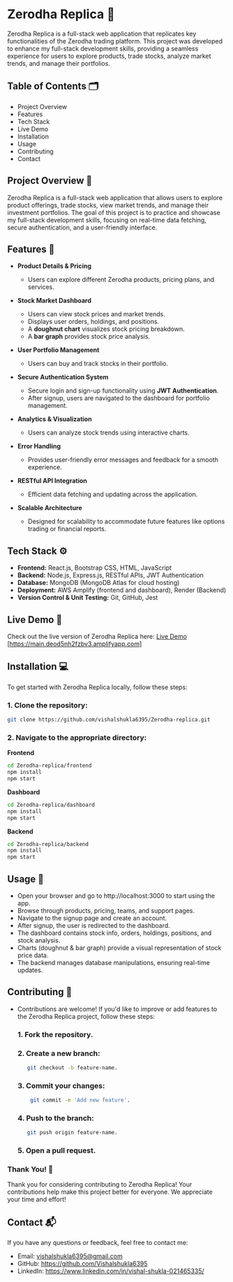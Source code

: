 # Zerodha Replica 💼

Zerodha Replica is a full-stack web application that replicates key functionalities of the Zerodha trading platform. This project was developed to enhance my full-stack development skills, providing a seamless experience for users to explore products, trade stocks, analyze market trends, and manage their portfolios.

## Table of Contents 🗂️

- Project Overview
- Features
- Tech Stack
- Live Demo
- Installation
- Usage
- Contributing
- Contact

## Project Overview 🚀

Zerodha Replica is a full-stack web application that allows users to explore product offerings, trade stocks, view market trends, and manage their investment portfolios. The goal of this project is to practice and showcase my full-stack development skills, focusing on real-time data fetching, secure authentication, and a user-friendly interface.

## Features 🌟

- **Product Details & Pricing**

  - Users can explore different Zerodha products, pricing plans, and services.

- **Stock Market Dashboard**

  - Users can view stock prices and market trends.
  - Displays user orders, holdings, and positions.
  - A **doughnut chart** visualizes stock pricing breakdown.
  - A **bar graph** provides stock price analysis.

- **User Portfolio Management**

  - Users can buy and track stocks in their portfolio.

- **Secure Authentication System**

  - Secure login and sign-up functionality using **JWT Authentication**.
  - After signup, users are navigated to the dashboard for portfolio management.

- **Analytics & Visualization**

  - Users can analyze stock trends using interactive charts.

- **Error Handling**

  - Provides user-friendly error messages and feedback for a smooth experience.

- **RESTful API Integration**

  - Efficient data fetching and updating across the application.

- **Scalable Architecture**

  - Designed for scalability to accommodate future features like options trading or financial reports.

## Tech Stack ⚙️

- **Frontend:** React.js, Bootstrap CSS, HTML, JavaScript
- **Backend:** Node.js, Express.js, RESTful APIs, JWT Authentication
- **Database:** MongoDB (MongoDB Atlas for cloud hosting)
- **Deployment:** AWS Amplify (frontend and dashboard), Render (Backend)
- **Version Control & Unit Testing:** Git, GitHub, Jest

## Live Demo 🚀

Check out the live version of Zerodha Replica here: [Live Demo](#) [https://main.deod5nh2fzbv3.amplifyapp.com]

## Installation 💻

To get started with Zerodha Replica locally, follow these steps:

### 1. Clone the repository:
```bash
git clone https://github.com/vishalshukla6395/Zerodha-replica.git
```

### 2. Navigate to the appropriate directory:

**Frontend**
```bash
cd Zerodha-replica/frontend
npm install
npm start
```

**Dashboard**
```bash
cd Zerodha-replica/dashboard
npm install
npm start
```
**Backend**
```bash
cd Zerodha-replica/backend
npm install
npm start
```

## Usage 🔧
- Open your browser and go to http://localhost:3000 to start using the app.
- Browse through products, pricing, teams, and support pages.
- Navigate to the signup page and create an account.
- After signup, the user is redirected to the dashboard.
- The dashboard contains stock info, orders, holdings, positions, and stock analysis.
- Charts (doughnut & bar graph) provide a visual representation of stock price data.
- The backend manages database manipulations, ensuring real-time updates.

## Contributing 🤝

- Contributions are welcome! If you'd like to improve or add features to the Zerodha Replica project, follow these steps:
    ### 1. Fork the repository.

    
    ### 2. Create a new branch: 
    ```bash
       git checkout -b feature-name.

    ```
    ### 3. Commit your changes:
   ```bash
       git commit -m 'Add new feature'.
    ``` 
    ### 4. Push to the branch: 
    ```bash
       git push origin feature-name.
     ``` 
    ###  5. Open a pull request.

### Thank You! 🙏
Thank you for considering contributing to Zerodha Replica! Your contributions help make this project better for everyone. We appreciate your time and effort!


## Contact 📬

If you have any questions or feedback, feel free to contact me:

- Email: vishalshukla6395@gmail.com
- GitHub: https://github.com/Vishalshukla6395
- LinkedIn: https://www.linkedin.com/in/vishal-shukla-021465335/
